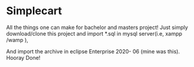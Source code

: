 # Simplecart

All the things one can make for bachelor and masters project!
Just simply download/clone this project and import *.sql in mysql server(i.e, xampp /wamp ),

And import the archive in eclipse Enterprise 2020- 06 (mine was this).
Hooray Done!
